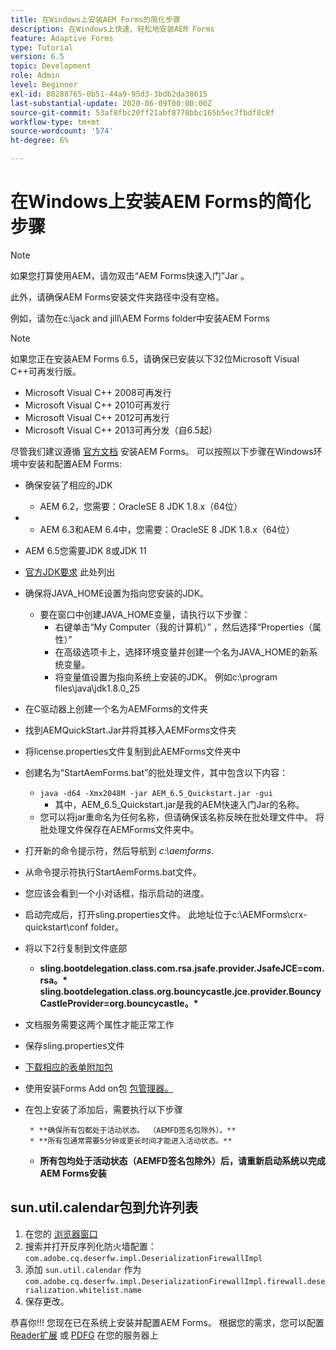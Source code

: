 ```yaml
---
title: 在Windows上安装AEM Forms的简化步骤
description: 在Windows上快速、轻松地安装AEM Forms
feature: Adaptive Forms
type: Tutorial
version: 6.5
topic: Development
role: Admin
level: Beginner
exl-id: 80288765-0b51-44a9-95d3-3bdb2da38615
last-substantial-update: 2020-06-09T00:00:00Z
source-git-commit: 53af8fbc20ff21abf8778bbc165b5ec7fbdf8c8f
workflow-type: tm+mt
source-wordcount: '574'
ht-degree: 6%

---
```


# 在Windows上安装AEM Forms的简化步骤

>[!NOTE]
>
>如果您打算使用AEM，请勿双击“AEM Forms快速入门”Jar 。
>
>此外，请确保AEM Forms安装文件夹路径中没有空格。
>
>例如，请勿在c:\jack and jill\AEM Forms folder中安装AEM Forms

>[!NOTE]
>
>如果您正在安装AEM Forms 6.5，请确保已安装以下32位Microsoft Visual C++可再发行版。
>
>* Microsoft Visual C++ 2008可再发行
>* Microsoft Visual C++ 2010可再发行
>* Microsoft Visual C++ 2012可再发行
>* Microsoft Visual C++ 2013可再分发（自6.5起）


尽管我们建议遵循 [官方文档](https://helpx.adobe.com/cn/experience-manager/6-3/forms/using/installing-configuring-aem-forms-osgi.html) 安装AEM Forms。 可以按照以下步骤在Windows环境中安装和配置AEM Forms:

* 确保安装了相应的JDK
   * AEM 6.2，您需要：OracleSE 8 JDK 1.8.x（64位）
* 
   * AEM 6.3和AEM 6.4中，您需要：OracleSE 8 JDK 1.8.x（64位）
* AEM 6.5您需要JDK 8或JDK 11
* [官方JDK要求](https://experienceleague.adobe.com/docs/experience-manager-65/deploying/introduction/technical-requirements.html?lang=zh-Hans) 此处列出
* 确保将JAVA_HOME设置为指向您安装的JDK。
   * 要在窗口中创建JAVA_HOME变量，请执行以下步骤：
      * 右键单击“My Computer（我的计算机）” ，然后选择“Properties（属性）”
      * 在高级选项卡上，选择环境变量并创建一个名为JAVA_HOME的新系统变量。
      * 将变量值设置为指向系统上安装的JDK。 例如c:\program files\java\jdk1.8.0_25

* 在C驱动器上创建一个名为AEMForms的文件夹
* 找到AEMQuickStart.Jar并将其移入AEMForms文件夹
* 将license.properties文件复制到此AEMForms文件夹中
* 创建名为“StartAemForms.bat”的批处理文件，其中包含以下内容：
   * `java -d64 -Xmx2048M -jar AEM_6.5_Quickstart.jar -gui`
      * 其中，AEM_6.5_Quickstart.jar是我的AEM快速入门Jar的名称。
   * 您可以将jar重命名为任何名称，但请确保该名称反映在批处理文件中。 将批处理文件保存在AEMForms文件夹中。

* 打开新的命令提示符，然后导航到 _c:\aemforms_.

* 从命令提示符执行StartAemForms.bat文件。

* 您应该会看到一个小对话框，指示启动的进度。

* 启动完成后，打开sling.properties文件。 此地址位于c:\AEMForms\crx-quickstart\conf folder。

* 将以下2行复制到文件底部
   * **sling.bootdelegation.class.com.rsa.jsafe.provider.JsafeJCE=com.rsa。&#42;** **sling.bootdelegation.class.org.bouncycastle.jce.provider.BouncyCastleProvider=org.bouncycastle。&#42;**
* 文档服务需要这两个属性才能正常工作
* 保存sling.properties文件
* [下载相应的表单附加包](https://experienceleague.adobe.com/docs/experience-manager-release-information/aem-release-updates/forms-updates/aem-forms-releases.html?lang=zh-Hans)
* 使用安装Forms Add on包 [包管理器。](http://localhost:4502/crx/packmgr/index.jsp)
* 在包上安装了添加后，需要执行以下步骤

       * **确保所有包都处于活动状态。 （AEMFD签名包除外）。**
       * **所有包通常需要5分钟或更长时间才能进入活动状态。**
   
   * **所有包均处于活动状态（AEMFD签名包除外）后，请重新启动系统以完成AEM Forms安装**

## sun.util.calendar包到允许列表

1. 在您的 [浏览器窗口](http://localhost:4502/system/console/configMgr)
2. 搜索并打开反序列化防火墙配置： `com.adobe.cq.deserfw.impl.DeserializationFirewallImpl`
3. 添加 `sun.util.calendar` 作为 `com.adobe.cq.deserfw.impl.DeserializationFirewallImpl.firewall.deserialization.whitelist.name`
4. 保存更改。

恭喜你!!! 您现在已在系统上安装并配置AEM Forms。
根据您的需求，您可以配置  [Reader扩展](https://experienceleague.adobe.com/docs/experience-manager-learn/forms/document-services/configuring-reader-extension-osgi.html) 或 [ PDFG](https://experienceleague.adobe.com/docs/experience-manager-65/forms/install-aem-forms/osgi-installation/install-configure-document-services.html) 在您的服务器上
